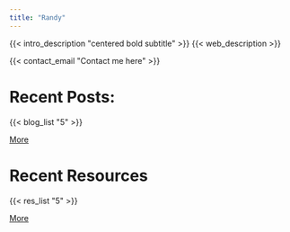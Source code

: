 ```yaml
---
title: "Randy"
---
```

{{< intro_description "centered bold subtitle" >}}
{{< web_description >}}

{{< contact_email "Contact me here" >}}

# Recent Posts:
{{< blog_list "5" >}}

<p class="centered"><a href="/blog/">More</a></p>

# Recent Resources
{{< res_list "5" >}}

<p class="centered"><a href="/res/">More</a></p>